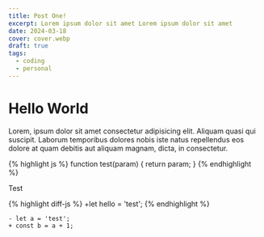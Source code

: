 ```yaml
---
title: Post One!
excerpt: Lorem ipsum dolor sit amet Lorem ipsum dolor sit amet 
date: 2024-03-18
cover: cover.webp
draft: true
tags:
  - coding
  - personal
---
```


# Hello World

Lorem, ipsum dolor sit amet consectetur adipisicing elit. Aliquam quasi qui suscipit. Laborum temporibus dolores nobis iste natus repellendus eos dolore at quam debitis aut aliquam magnam, dicta, in consectetur.

{% highlight js %}
function test(param) {
  return param;
}
{% endhighlight %}

Test

{% highlight diff-js %}
+let hello = 'test';
{% endhighlight %}

```diff-js
- let a = 'test';
+ const b = a + 1;
```